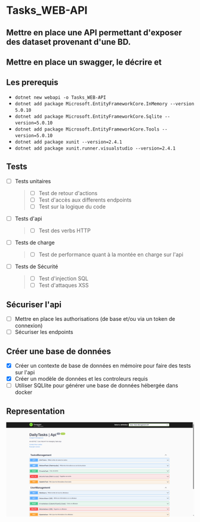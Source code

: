 # Tasks_WEB-API
Mettre en place une API permettant d'exposer des dataset provenant d'une BD.
------------------------------------------------------------------------------------------------------------
## Mettre en place un swagger, le décrire et

## Les prerequis
- `dotnet new webapi -o Tasks_WEB-API`
- `dotnet add package Microsoft.EntityFrameworkCore.InMemory --version 5.0.10`
- `dotnet add package Microsoft.EntityFrameworkCore.Sqlite --version=5.0.10`
- `dotnet add package Microsoft.EntityFrameworkCore.Tools --version=5.0.10`
- `dotnet add package xunit --version=2.4.1`
- `dotnet add package xunit.runner.visualstudio --version=2.4.1`

## Tests 

- [ ] Tests unitaires
    > - [ ] Test de retour d'actions
    > - [ ] Test d'accès aux differents endpoints
    > - [ ] Test sur la logique du code

- [ ] Tests d'api
    > - [ ] Test des verbs HTTP 

- [ ] Tests de charge
    > - [ ] Test de performance quant à la montée en charge sur l'api

- [ ] Tests de Sécurité
    > - [ ] Test d'injection SQL
    > - [ ] Test d'attaques XSS

## Sécuriser l'api
- [ ] Mettre en place les authorisations (de base et/ou via un token de connexion)
- [ ] Sécuriser les endpoints

## Créer une base de données 
- [X] Créer un contexte de base de données en mémoire pour faire des tests sur l'api
- [X] Créer un modèle de données et les controleurs requis
- [ ] Utiliser SQLlite pour générer une base de données hébergée dans docker

## Representation
![](task_manager_api.png)

